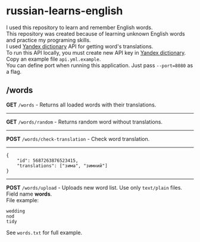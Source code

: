 # russian-learns-english

I used this repository to learn and remember English words.  
This repository was created because of learning unknown English words and practice my programing skills.  
I used [Yandex dictionary](https://yandex.com/dev/dictionary/) API for getting word's translations.  
To run this API locally, you must create new API key in [Yandex dictionary](https://yandex.com/dev/dictionary/).  
Copy an example file `api.yml.example`.  
You can define port when running this application. Just pass `--port=8080` as a flag.

## /words

**GET** `/words` - Returns all loaded words with their translations.

---
**GET** `/words/random` - Returns random word without translations.

---
**POST** `/words/check-translation` - Check word translation.

---

```
{
    "id": 5687263876523415,
    "translations": ["зима", "зимний"]
}
```

---

**POST** `/words/upload` - Uploads new word list. Use only `text/plain` files. Field name **words**.  
File example:

```
wedding
nod
tidy
```

See `words.txt` for full example.
